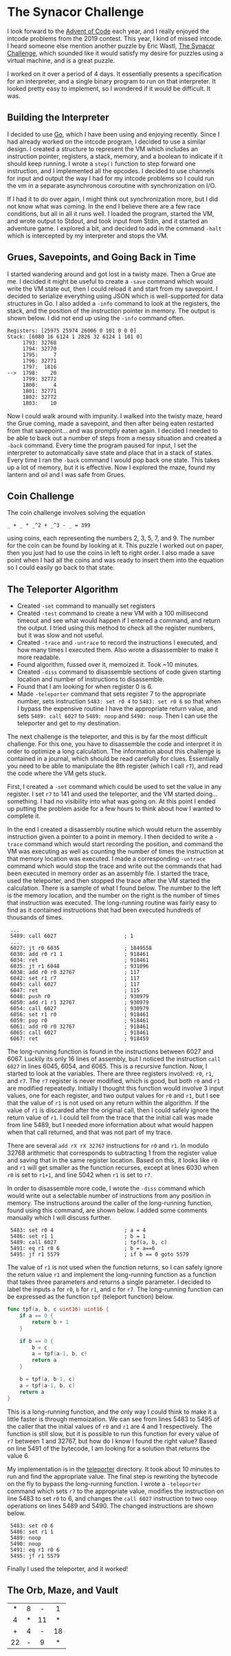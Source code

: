 # The Synacor Challenge

I look forward to the [Advent of Code](https://adventofcode.com/) each year, and
I really enjoyed the intcode problems from the 2019 contest. This year, I kind
of missed intcode. I heard someone else mention another puzzle by Eric Wastl, 
[The Synacor Challenge](https://challenge.synacor.com/), which sounded like it
would satisfy my desire for puzzles using a virtual machine, and is a great
puzzle.

I worked on it over a period of 4 days. It essentially presents a specification
for an interpreter, and a single binary program to run on that interpreter. It
looked pretty easy to implement, so I wondered if it would be difficult.
It was.

## Building the Interpreter
I decided to use [Go](https://golang.org/), which I have been using and enjoying
recently. Since I had already worked on the intcode program, I decided to use
a similar design. I created a structure to represent the VM which includes an
instruction pointer, registers, a stack, memory, and a boolean to indicate if it
should keep running. I wrote a `step()` function to step forward one instruction,
and I implemented all the opcodes. I decided to use channels for input and
output the way I had for my intcode problems so I could run the vm in a separate
asynchronous coroutine with synchronization on I/O.

If I had it to do over again, I might think out synchronization more, but I did
not know what was coming. In the end I believe there are a few race conditions,
but all in all it runs well. I loaded the program, started the VM, and wrote
output to Stdout, and took input from Stdin, and it started an adventure game.
I explored a bit, and decided to add in the command `-halt` which is intercepted
by my interpreter and stops the VM.

## Grues, Savepoints, and Going Back in Time
I started wandering around and got lost in a twisty maze. Then a Grue ate me.
I decided it might be useful to create a `-save` command which would write the
VM state out, then I could reload it and start from my savepoint. I decided to
serialize everything using JSON which is well-supported for data structures in
Go. I also added a `-info` command to look at the registers, the stack, and the
position of the instruction pointer in memory. The output is shown below. I did
not end up using the `-info` command often.

```
Registers: [25975 25974 26006 0 101 0 0 0]
Stack: [6080 16 6124 1 2826 32 6124 1 101 0]
     1793: 32768
     1794: 32770
     1795:     7
     1796: 32771
     1797:  1816
-->  1798:    20
     1799: 32772
     1800:     4
     1801: 32771
     1802: 32772
     1803:    10
```

Now I could walk around with impunity. I walked into the twisty maze, heard the
Grue coming, made a savepoint, and then after being eaten restarted from that
savepoint... and was promptly eaten again. I decided I needed to be able
to back out a number of steps from a messy situation and created a `-back`
command. Every time the program paused for input, I set the interpreter to
automatically save state and place that in a stack of states. Every time I
ran the `-back` command I would pop back one state. This takes up a lot of
memory, but it is effective. Now I explored the maze, found my lantern and oil
and I was safe from Grues.

## Coin Challenge
The coin challenge involves solving the equation

```
_ + _ * _^2 + _^3 - _ = 399
```

using coins, each representing the numbers 2, 3, 5, 7, and 9. The number for
the coin can be found by looking at it. This puzzle I worked out on paper, then
you just had to use the coins in left to right order. I also made a save point
when I had all the coins and was ready to insert them into the equation so I
could easily go back to that state.

## The Teleporter Algorithm
- Created `-set` command to manually set registers
- Created `-test` command to create a new VM with a 100 millisecond timeout
    and see what would happen if I entered a command, and return the output.
    I tried using this method to check all the register numbers, but it was
    slow and not useful.
- Created `-trace` and `-untrace` to record the instructions I executed, and
    how many times I executed them. Also wrote a disassembler to make it more
    readable.
- Found algorithm, fussed over it, memoized it. Took ~10 minutes.
- Created `-diss` command to disassemble sections of code given starting
    location and number of instructions to disassemble.
- Found that I am looking for when register 0 is 6.
- Made `-teleporter` command that sets register 7 to the appropriate number,
    sets instruction `5483: set r0 4` to `5483: set r0 6` so that when I bypass
    the expensive routine I have the appropriate return value, and sets
    `5489: call 6027` to `5489: noop` and `5490: noop`. Then I can use the
    teleporter and get to my destination.

The next challenge is the teleporter, and this is by far the most difficult
challenge. For this one, you have to disassemble the code and interpret it in
order to optimize a long calculation. The information about this challenge is
contained in a journal, which should be read carefully for clues. Essentially
you need to be able to manipulate the 8th register (which I call `r7`), and
read the code where the VM gets stuck. 

First, I created a `-set` command which could be used to set the value in any
register. I set `r7` to 141 and used the teleporter, and the VM started doing...
something. I had no visibility into what was going on. At this point I ended up
putting the problem aside for a few hours to think about how I wanted to
complete it.

In the end I created a disassembly routine which would return the assembly
instruction given a pointer to a point in memory. I then decided to write a
`-trace` command which would start recording the position, and command the VM
was executing as well as counting the number of times the instruction at that
memory location was executed. I made a corresponding `-untrace` command which
would stop the trace and write out the commands that had been executed in
memory order as an assembly file. I started the trace, used the teleporter, and
then stopped the trace after the VM started the calculation. There is a sample
of what I found below. The number to the left is the memory location, and the
number on the right is the number of times that instruction was executed. The
long-running routine was fairly easy to find as it contained instructions that
had been executed hundreds of thousands of times.

```
 ...
 5489: call 6027                      ; 1
 ...
 6027: jt r0 6035                     ; 1849558
 6030: add r0 r1 1                    ; 918461
 6034: ret                            ; 918461
 6035: jt r1 6048                     ; 931096
 6038: add r0 r0 32767                ; 117
 6042: set r1 r7                      ; 117
 6045: call 6027                      ; 117
 6047: ret                            ; 115
 6048: push r0                        ; 930979
 6050: add r1 r1 32767                ; 930979
 6054: call 6027                      ; 930979
 6056: set r1 r0                      ; 918461
 6059: pop r0                         ; 918461
 6061: add r0 r0 32767                ; 918461
 6065: call 6027                      ; 918461
 6067: ret                            ; 918459
```

The long-running function is found in the instructions between 6027 and 6067. 
Luckily its only 16 lines of assembly, but I noticed the instruction
`call 6027` in lines 6045, 6054, and 6065. This is a recursive function. Now,
I started to look at the variables. There are three registers involved: `r0`,
`r1`, and `r7`. The `r7` register is never modified, which is good, but both
`r0` and `r1` are modified repeatedly. Initially I thought this function would
involve 3 input values, one for each register, and two output values for `r0`
and `r1`, but I see that the value of `r1` is not used on any return
within the algorithm. If the value of `r1` is discarded after the original
call, then I could safely ignore the return value of `r1`. I could tell
from the trace that the initial call was made from line 5489, but I needed
more information about what would happen when that call returned, and that was
not part of my trace.

There are several `add rX rX 32767` instructions for `r0` and `r1`. In modulo
32768 arithmetic that corresponds to subtracting 1 from the register value and
saving that in the same register location. Based on this, it looks like `r0` and
`r1` will get smaller as the function recurses, except at lines 6030 when `r0`
is set to `r1+1`, and line 5042 when `r1` is set to `r7`.

In order to disassemble more code, I wrote the `-diss` command which would
write out a selectable number of instructions from any position in memory. The
instructions around the caller of the long-running function, found using this
command, are shown below. I added some comments manually which I will discuss
further.

```
 5483: set r0 4                       ; a = 4
 5486: set r1 1                       ; b = 1
 5489: call 6027                      ; tpf(a, b, c)
 5491: eq r1 r0 6                     ; b = a==6
 5495: jf r1 5579                     ; if b == 0 goto 5579
```

The value of `r1` is not used when the function returns, so I can safely ignore
the return value `r1` and implement the long-running function as a function
that takes three parameters and returns a single parameter. I decided to label
the inputs `a` for `r0`, `b` for `r1`, and c for `r7`. The long-running function
can be expressed as the function `tpf` (teleport function) below.

```go
func tpf(a, b, c uint16) uint16 {
    if a == 0 {
        return b + 1
    }

    if b == 0 {
        b = c
        a = tpf(a-1, b, c)
        return a
    }

    b = tpf(a, b-1, c)
    a = tpf(a-1, b, c)
    return a
}
```

This is a long-running function, and the only way I could think to make it a
little faster is through memoization. We can see from lines 5483 to 5495 of the
caller that the initial values of `r0` and `r1` are 4 and 1 respectively. The
function is still slow, but it is possible to run this function for every value
of `r7` between 1 and 32767, but how do I know I found the right value? Based on
line 5491 of the bytecode, I am looking for a solution that returns the value 6.

My implementation is in the [teleporter](teleporter) directory. It took about
10 minutes to run and find the appropriate value. The final step is rewriting
the bytecode on the fly to bypass the long-running function. I wrote a
`-teleporter` command which sets `r7` to the appropriate value, modifies the
instruction on line 5483 to set `r0` to 6, and changes the `call 6027` instruction
to two `noop` operations on lines 5489 and 5490. The changed instructions are
shown below.

```
 5483: set r0 6
 5486: set r1 1
 5489: noop
 5490: noop
 5491: eq r1 r0 6
 5495: jf r1 5579
```

Finally I used the teleporter, and it worked!

## The Orb, Maze, and Vault


|      |      |      |      |
| :--: | :--: | :--: | :--: |
| *    | 8    | -    | 1    |
| 4    | *    | 11   | *    |
| +    | 4    | -    | 18   |
| 22   | -    | 9    | *    |

